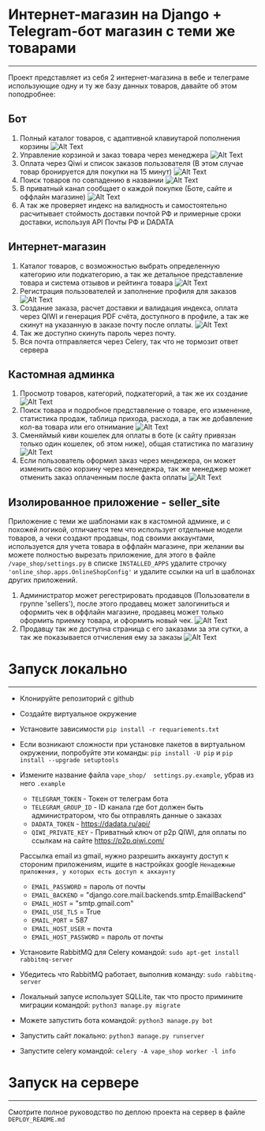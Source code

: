 # Интернет-магазин на Django + Telegram-бот магазин с теми же товарами
---
Проект представляет из себя 2 интернет-магазина в вебе и телеграме использующие одну и ту же базу данных товаров, давайте об этом поподробнее:

Бот
-------------------------
1. Полный каталог товаров, с адаптивной клавиутарой пополнения корзины
![Alt Text](https://s10.gifyu.com/images/catalog1183ec0f60c2c40c.gif)
2. Управление корзиной и заказ товара через менеджера
![Alt Text](https://s10.gifyu.com/images/del_cart.gif)
3. Оплата через Qiwi и список заказов пользователя (В этом случае товар бронируется для покупки на 15 минут)
![Alt Text](https://s10.gifyu.com/images/qiwi_and_my_tovary.gif)
4. Поиск товаров по совпадению в названии
![Alt Text](https://s10.gifyu.com/images/search_tovar.gif)
5. В приватный канал сообщает о каждой покупке (Боте, сайте и оффлайн магазине)
![Alt Text](https://i.ibb.co/Kbn5hBh/hanel.png)
6. А так же проверяет индекс на валидность и самостоятельно расчитывает стоймость доставки почтой РФ и примерные сроки доставки, используя API Почты РФ и DADATA

Интернет-магазин
-------------------------
1. Каталог товаров, с возможностью выбрать определенную категорию или подкатегорию, а так же детальное представление товара и система отзывов и рейтинга товара
![Alt Text](https://s10.gifyu.com/images/catalog_and_review.gif)
2. Регистрация пользователей и заполнение профиля для заказов
![Alt Text](https://s10.gifyu.com/images/register_and_profile.gif)
3. Создание заказа, расчет доставки и валидация индекса, оплата через QIWI и генерация PDF счёта, доступного в профиле, а так же скинут на указанную в заказе почту после оплаты.
![Alt Text](https://s10.gifyu.com/images/1ceb0ebc1c6a47aa5.gif)
4. Так же доступно скинуть пароль через почту.
5. Вся почта отправляется через Celery, так что не тормозит ответ сервера

Кастомная админка
-------------------------
1. Просмотр товаров, категорий, подкатегорий, а так же их создание
![Alt Text](https://s10.gifyu.com/images/list_product_category_create_all.gif)
2. Поиск товара и подробное представление о товаре, его изменение, статистика продаж, таблица прихода, расхода, а так же добавление кол-ва товара или его отнимание
![Alt Text](https://s10.gifyu.com/images/search_tovar_and_detailview.gif)
3. Сменяймый киви кошелек для оплаты в боте (к сайту привязан только один кошелек, об этом ниже), общая статистика по магазину
![Alt Text](https://s10.gifyu.com/images/qiwi_statistc.gif)
4. Если пользователь оформил заказ через мендежера, он может изменить свою корзину через менедежра, так же менеджер может отменить заказ оплаченным после 
факта оплаты
![Alt Text](https://s10.gifyu.com/images/order_and_my_tovary.gif)

Изолированное приложение - seller_site
-------------------------
Приложение с теми же шаблонами как в кастомной админке, и с похожей логикой, отличается тем что использует отдельные модели товаров, а чеки создают продавцы, под своими аккаунтами,
используется для учета товара в оффлайн магазине, при желании вы можете полностью вырезать приложение, для этого в файле
```/vape_shop/settings.py``` в списке ```INSTALLED_APPS``` удалите строчку ```'online_shop.apps.OnlineShopConfig'```
и удалите ссылки на url в шаблонах других приложений.
1. Администратор может регестрировать продавцов (Пользователи в группе 'sellers'), после этого продавец может залогиниться и оформить чек в оффлайн магазине, 
продавец может только оформить приемку товара, и оформить новый чек.
![Alt Text](https://s10.gifyu.com/images/main_seller.gif)
2. Продавцу так же доступна страница с его заказами за эти сутки, а так же показывается отчисления ему за заказы
![Alt Text](https://s10.gifyu.com/images/order_and_seller_pay.gif)



# Запуск локально
---
* Клонируйте репозиторий с github
* Создайте виртуальное окружение
* Установите зависимости `pip install -r requariements.txt`
* Если возникают сложности при установке пакетов в виртуальном окружении, попробуйте эти команды:
  ```pip install -U pip``` и ```pip install --upgrade setuptools```
* Измените название файла `vape_shop/  settings.py.example`, убрав из него `.example`
  - ```TELEGRAM_TOKEN``` - Токен от телеграм бота
  - ```TELEGRAM_GROUP_ID``` - ID канала где бот должен быть администратором, что бы отправлять данные о заказах
  - ```DADATA_TOKEN``` - https://dadata.ru/api/
  - ```QIWI_PRIVATE_KEY``` - Приватный ключ от p2p QIWI, для оплаты по ссылкам на сайте https://p2p.qiwi.com/
 
   Рассылка email из gmail, нужно разрешить аккаунту доступ к стороним приложениям, ищите в настройках google ```Ненадежные приложения, у которых есть доступ к аккаунту```
     -  ```EMAIL_PASSWORD``` = пароль от почты
     -  ```EMAIL_BACKEND``` = "django.core.mail.backends.smtp.EmailBackend"
     -  ```EMAIL_HOST``` = "smtp.gmail.com"
     -  ```EMAIL_USE_TLS``` = True
     -  ```EMAIL_PORT``` = 587
     -  ```EMAIL_HOST_USER``` = почта
     -  ```EMAIL_HOST_PASSWORD``` = пароль от почты
* Установите RabbitMQ для Celery командой: ```sudo apt-get install rabbitmq-server```
* Убедитесь что RabbitMQ работает, выполнив команду: ```sudo rabbitmq-server```
* Локальный запусе использует SQLLite, так что просто примините миграции командой: ```python3 manage.py migrate```
* Можете запустить бота командой: ```python3 manage.py bot```
* Запустить сайт локально: ```python3 manage.py runserver```
* Запустите celery командой: ```celery -A vape_shop worker -l info```

# Запуск на сервере
---
Смотрите полное руководство по деплою проекта на сервер в файле ```DEPLOY_README.md```
    








